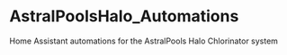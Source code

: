 # AstralPoolsHalo_Automations
Home Assistant automations for the AstralPools Halo Chlorinator system
